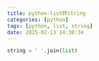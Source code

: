 ```yaml
---
title: python-list转string
categories: [python]
tags: [python, list, string]
date: 2015-02-13 14:30:34
---
```


```python
string = ' '.join(list)
```
